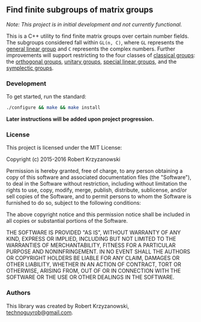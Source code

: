 ## Find finite subgroups of matrix groups

*Note: This project is in initial development and not currently functional.*

This is a C++ utility to find finite matrix groups over certain number fields.
The subgroups considered fall within `GL(n, C)`, where `GL` represents the 
[general linear group](https://en.wikipedia.org/wiki/General_linear_group) and
`C` represents the complex numbers. Further improvements will support restricting
to the four classes of [classical groups](https://en.wikipedia.org/wiki/Classical_group):
the [orthogonal groups](https://en.wikipedia.org/wiki/Orthogonal_group), 
[unitary groups](https://en.wikipedia.org/wiki/Unitary_group),
[special linear groups](https://en.wikipedia.org/wiki/Special_linear_group),
and the [symplectic groups](https://en.wikipedia.org/wiki/Symplectic_group).

### Development

To get started, run the standard:

```bash
./configure && make && make install
```

**Later instructions will be added upon project progression.**

### License

This project is licensed under the MIT License:

Copyright (c) 2015-2016 Robert Krzyzanowski

Permission is hereby granted, free of charge, to any person obtaining
a copy of this software and associated documentation files (the
"Software"), to deal in the Software without restriction, including
without limitation the rights to use, copy, modify, merge, publish,
distribute, sublicense, and/or sell copies of the Software, and to
permit persons to whom the Software is furnished to do so, subject to
the following conditions:

The above copyright notice and this permission notice shall be included
in all copies or substantial portions of the Software.

THE SOFTWARE IS PROVIDED "AS IS", WITHOUT WARRANTY OF ANY KIND,
EXPRESS OR IMPLIED, INCLUDING BUT NOT LIMITED TO THE WARRANTIES OF
MERCHANTABILITY, FITNESS FOR A PARTICULAR PURPOSE AND NONINFRINGEMENT.
IN NO EVENT SHALL THE AUTHORS OR COPYRIGHT HOLDERS BE LIABLE FOR ANY
CLAIM, DAMAGES OR OTHER LIABILITY, WHETHER IN AN ACTION OF CONTRACT,
TORT OR OTHERWISE, ARISING FROM, OUT OF OR IN CONNECTION WITH THE
SOFTWARE OR THE USE OR OTHER DEALINGS IN THE SOFTWARE.

### Authors

This library was created by Robert Krzyzanowski, technoguyrob@gmail.com.

